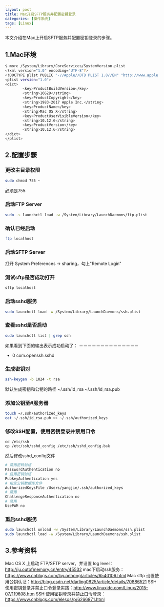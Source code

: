 ```yaml
---
layout: post
title: Mac开启SFTP服务并配置密钥登录
categories: [操作系统]
tags: [Linux]
---
```

本文介绍在Mac上开启SFTP服务并配置密钥登录的步骤。

## 1.Mac环境

```Bash
$ more /System/Library/CoreServices/SystemVersion.plist 
<?xml version="1.0" encoding="UTF-8"?>
<!DOCTYPE plist PUBLIC "-//Apple//DTD PLIST 1.0//EN" "http://www.apple.com/DTDs/PropertyList-1.0.dtd">
<plist version="1.0">
<dict>
        <key>ProductBuildVersion</key>
        <string>16G29</string>
        <key>ProductCopyright</key>
        <string>1983-2017 Apple Inc.</string>
        <key>ProductName</key>
        <string>Mac OS X</string>
        <key>ProductUserVisibleVersion</key>
        <string>10.12.6</string>
        <key>ProductVersion</key>
        <string>10.12.6</string>
</dict>
</plist>
```

## 2.配置步骤

### 更改主目录权限
```Bash
sudo chmod 755 ~
```
必须是755

### 启动FTP Server
```Bash
sudo -s launchctl load -w /System/Library/LaunchDaemons/ftp.plist
```

### 确认已经启动
```Bash
ftp localhost
```

### 启动SFTP Server
打开 System Preferences -> sharing，勾上"Remote Login"

### 测试sftp是否成功打开
```Bash
sftp localhost
```

### 启动sshd服务
```Bash
sudo launchctl load -w /System/Library/LaunchDaemons/ssh.plist
```

### 查看sshd是否启动
```Bash
sudo launchctl list | grep ssh
```
如果看到下面的输出表示成功启动了：
－－－－－－－－－－－－－－
- 0 com.openssh.sshd

### 生成密钥对
```Bash
ssh-keygen -b 1024 -t rsa
```

默认生成密钥和公钥的路径 
~/.ssh/id_rsa 
~/.ssh/id_rsa.pub

### 添加公钥至#服务器
```Bash
touch ~/.ssh/authorized_keys 
cat ~/.ssh/id_rsa.pub >> ~/.ssh/authorized_keys
```

### 修改SSH配置，使用密钥登录并禁用口令

```
cd /etc/ssh
cp /etc/ssh/sshd_config /etc/ssh/sshd_config.bak
```
然后修改sshd_config文件
```Bash
# 禁用密码验证
PasswordAuthentication no
# 启用密钥验证
PubkeyAuthentication yes
# 指定公钥数据库文件
AuthorizedKeysFile /Users/yangjie/.ssh/authorized_keys
# 禁用
ChallengeResponseAuthentication no
# 禁用
UsePAM no
```

### 重启sshd服务
```Bash
sudo launchctl unload -w /System/Library/LaunchDaemons/ssh.plist
sudo launchctl load -w /System/Library/LaunchDaemons/ssh.plist
```

## 3.参考资料
Mac OS X 上启动 FTP/SFTP server，并设置 log level：http://ju.outofmemory.cn/entry/45532
mac下启动ssh服务：https://www.cnblogs.com/liyuanhong/articles/6540106.html
Mac sftp 设置使用公钥认证：http://blog.csdn.net/darling0825/article/details/70886521
SSH 使用密钥登录并禁止口令登录实践：http://www.linuxidc.com/Linux/2015-07/119608.htm
SSH 使用密钥登录并禁止口令登录：https://www.cnblogs.com/elesos/p/6266871.html
